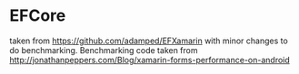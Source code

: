 # EFCore

taken from https://github.com/adamped/EFXamarin with minor changes to do benchmarking.
Benchmarking code taken from
http://jonathanpeppers.com/Blog/xamarin-forms-performance-on-android
